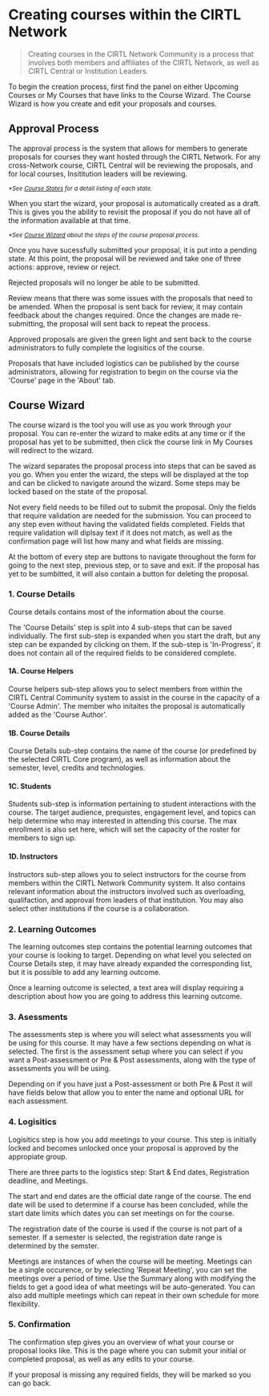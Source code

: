 # Creating courses within the CIRTL Network

> Creating courses in the CIRTL Network Community is a process that involves both members and affiliates of the CIRTL Network, as well as CIRTL Central or Institution Leaders.

To begin the creation process, first find the panel on either Upcoming Courses or My Courses that have links to the Course Wizard. The Course Wizard is how you create and edit your proposals and courses.

## Approval Process
The approval process is the system that allows for members to generate proposals for courses they want hosted through the CIRTL Network. For any cross-Network course, CIRTL Central will be reviewing the proposals, and for local courses, Insititution leaders will be reviewing. 

<small>_*See [Course States](views/courses/references/course_states.html) for a detail listing of each state._</small>

When you start the wizard, your proposal is automatically created as a draft. This is gives you the ability to revisit the proposal if you do not have all of the information available at that time. 

<small>_*See [Course Wizard](#course-wizard) about the steps of the course proposal process._</small>

Once you have sucessfully submitted your proposal, it is put into a pending state. At this point, the proposal will be reviewed and take one of three actions: approve, review or reject.

Rejected proposals will no longer be able to be submitted.

Review means that there was some issues with the proposals that need to be amended. When the proposal is sent back for review, it may contain feedback about the changes required. Once the changes are made re-submitting, the proposal will sent back to repeat the process.

Approved proposals are given the green light and sent back to the course administrators to fully complete the logisitics of the course. 

Proposals that have included logistics can be published by the course administrators, allowing for registration to begin on the course via the 'Course' page in the 'About' tab.

## Course Wizard

The course wizard is the tool you will use as you work through your proposal. You can re-enter the wizard to make edits at any time or if the proposal has yet to be submitted, then click the course link in My Courses will redirect to the wizard.

The wizard separates the proposal process into steps that can be saved as you go. When you enter the wizard, the steps will be displayed at the top and can be clicked to navigate around the wizard. Some steps may be locked based on the state of the proposal.

Not every field needs to be filled out to submit the proposal. Only the fields that require validation are needed for the submission. You can proceed to any step even without having the validated fields completed. Fields that require validation will diplsay text if it does not match, as well as the confirmation page will list how many and what fields are missing.

At the bottom of every step are buttons to navigate throughout the form for going to the next step, previous step, or to save and exit. If the proposal has yet to be sumbitted, it will also contain a button for deleting the proposal.


### 1. Course Details
Course details contains most of the information about the course.

The 'Course Details' step is split into 4 sub-steps that can be saved individually. The first sub-step is expanded when you start the draft, but any step can be expanded by clicking on them. If the sub-step is 'In-Progress', it does not contain all of the required fields to be considered complete.

#### 1A. Course Helpers
Course helpers sub-step allows you to select members from within the CIRTL Central Community system to assist in the course in the capacity of a 'Course Admin'. The member who initaites the proposal is automatically added as the 'Course Author'.

#### 1B. Course Details
Course Details sub-step contains the name of the course (or predefined by the selected CIRTL Core program), as well as information about the semester, level, credits and technologies.

#### 1C. Students
Students sub-step is information pertaining to student interactions with the course. The target audience, prequistes, engagement level, and topics can help determine who may interested in attending this course. The max enrollment is also set here, which will set the capacity of the roster for members to sign up.

#### 1D. Instructors
Instructors sub-step allows you to select instructors for the course from members within the CIRTL Network Community system. It also contains relevant information about the instructors involved such as overloading, qualifaction, and approval from leaders of that institution. You may also select other institutions if the course is a collaboration.

### 2. Learning Outcomes
The learning outcomes step contains the potential learning outcomes that your course is looking to target. Depending on what level you selected on Course Details step, it may have already expanded the corresponding list, but it is possible to add any learning outcome.

Once a learning outcome is selected, a text area will display requiring a description about how you are going to address this learning outcome.

### 3. Asessments
The assessments step is where you will select what assessments you will be using for this course. It may have a few sections depending on what is selected. The first is the assessment setup where you can select if you want a Post-assessment or Pre & Post assessments, along with the type of assessments you will be using.

Depending on if you have just a Post-assessment or both Pre & Post it will have fields below that allow you to enter the name and optional URL for each assessment.

### 4. Logisitics
Logisitics step is how you add meetings to your course. This step is initially locked and becomes unlocked once your proposal is approved by the appropiate group.

There are three parts to the logistics step: Start & End dates, Registration deadline, and Meetings.

The start and end dates are the official date range of the course. The end date will be used to determine if a course has been concluded, while the start date limits which dates you can set meetings on for the course.

The registration date of the course is used if the course is not part of a semester. If a semester is selected, the registration date range is determined by the semster.

Meetings are instances of when the course will be meeting. Meetings can be a single occurence, or by selecting 'Repeat Meeting', you can set the meetings over a period of time. Use the Summary along with modifying the fields to get a good idea of what meetings will be auto-generated. You can also add multiple meetings which can repeat in their own schedule for more flexibility.

### 5. Confirmation
The confirmation step gives you an overview of what your course or proposal looks like. This is the page where you can submit your initial or completed proposal, as well as any edits to your course.

If your proposal is missing any required fields, they will be marked so you can go back.